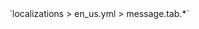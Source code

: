 <!--@include: @/parts/module/message/tab.md#title-->
<!--@include: @/parts/words.md#path--> `localizations > en_us.yml > message.tab.*`

<!--@include: @/parts/module/message/tab.md#explanation-->

<!--@include: @/parts/module/message/tab.md#parameters-->